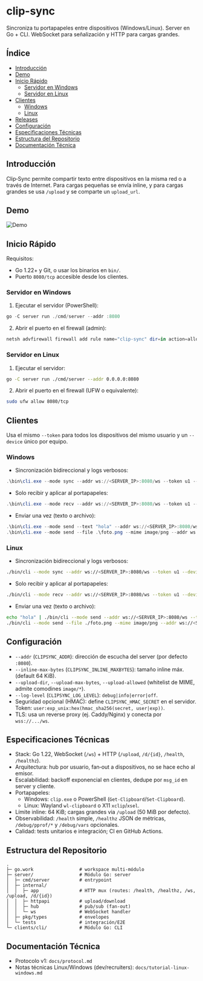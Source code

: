 # clip-sync

Sincroniza tu portapapeles entre dispositivos (Windows/Linux). Server en Go + CLI. WebSocket para señalización y HTTP para cargas grandes.

## Índice
- [Introducción](#introduccion)
- [Demo](#demo)
- [Inicio Rápido](#inicio-rapido)
  - [Servidor en Windows](#servidor-en-windows)
  - [Servidor en Linux](#servidor-en-linux)
- [Clientes](#clientes)
  - [Windows](#clientes-windows)
  - [Linux](#clientes-linux)
- [Releases](#releases)
- [Configuración](#configuracion)
- [Especificaciones Técnicas](#especificaciones-tecnicas)
- [Estructura del Repositorio](#estructura-del-repositorio)
- [Documentación Técnica](#documentacion-tecnica)

<a id="introduccion"></a>
## Introducción
Clip‑Sync permite compartir texto entre dispositivos en la misma red o a través de Internet. Para cargas pequeñas se envía inline, y para cargas grandes se usa `/upload` y se comparte un `upload_url`.

<a id="demo"></a>
## Demo
![Demo](demos/clip-sync-demo.gif)

<a id="inicio-rapido"></a>
## Inicio Rápido

Requisitos:
- Go 1.22+ y Git, o usar los binarios en `bin/`.
- Puerto `8080/tcp` accesible desde los clientes.

<a id="servidor-en-windows"></a>
### Servidor en Windows
1) Ejecutar el servidor (PowerShell):
```powershell
go -C server run ./cmd/server --addr :8080
```
2) Abrir el puerto en el firewall (admin):
```powershell
netsh advfirewall firewall add rule name="clip-sync" dir=in action=allow protocol=TCP localport=8080
```

<a id="servidor-en-linux"></a>
### Servidor en Linux
1) Ejecutar el servidor:
```bash
go -C server run ./cmd/server --addr 0.0.0.0:8080
```
2) Abrir el puerto en el firewall (UFW o equivalente):
```bash
sudo ufw allow 8080/tcp
```

<a id="clientes"></a>
## Clientes
Usa el mismo `--token` para todos los dispositivos del mismo usuario y un `--device` único por equipo.

<a id="clientes-windows"></a>
### Windows
- Sincronización bidireccional y logs verbosos:
```powershell
.\bin\cli.exe --mode sync --addr ws://<SERVER_IP>:8080/ws --token u1 --device W1 -v
```
- Solo recibir y aplicar al portapapeles:
```powershell
.\bin\cli.exe --mode recv --addr ws://<SERVER_IP>:8080/ws --token u1 --device W1 -v
```
- Enviar una vez (texto o archivo):
```powershell
.\bin\cli.exe --mode send --text "hola" --addr ws://<SERVER_IP>:8080/ws --token u1 --device W1
.\bin\cli.exe --mode send --file .\foto.png --mime image/png --addr ws://<SERVER_IP>:8080/ws --token u1 --device W1
```

<a id="clientes-linux"></a>
### Linux
- Sincronización bidireccional y logs verbosos:
```bash
./bin/cli --mode sync --addr ws://<SERVER_IP>:8080/ws --token u1 --device L1 -v
```
- Solo recibir y aplicar al portapapeles:
```bash
./bin/cli --mode recv --addr ws://<SERVER_IP>:8080/ws --token u1 --device L1 -v
```
- Enviar una vez (texto o archivo):
```bash
echo "hola" | ./bin/cli --mode send --addr ws://<SERVER_IP>:8080/ws --token u1 --device L1
./bin/cli --mode send --file ./foto.png --mime image/png --addr ws://<SERVER_IP>:8080/ws --token u1 --device L1
```

<a id="configuracion"></a>
## Configuración
- `--addr` (`CLIPSYNC_ADDR`): dirección de escucha del server (por defecto `:8080`).
- `--inline-max-bytes` (`CLIPSYNC_INLINE_MAXBYTES`): tamaño inline máx. (default 64 KiB).
- `--upload-dir`, `--upload-max-bytes`, `--upload-allowed` (whitelist de MIME, admite comodines `image/*`).
- `--log-level` (`CLIPSYNC_LOG_LEVEL`): `debug|info|error|off`.
- Seguridad opcional (HMAC): define `CLIPSYNC_HMAC_SECRET` en el servidor. Token: `user:exp_unix:hex(hmac_sha256(secret, user|exp))`.
- TLS: usa un reverse proxy (ej. Caddy/Nginx) y conecta por `wss://.../ws`.

<a id="especificaciones-tecnicas"></a>
## Especificaciones Técnicas
- Stack: Go 1.22, WebSocket (`/ws`) + HTTP (`/upload`, `/d/{id}`, `/health`, `/healthz`).
- Arquitectura: hub por usuario, fan‑out a dispositivos, no se hace echo al emisor.
- Escalabilidad: backoff exponencial en clientes, dedupe por `msg_id` en server y cliente.
- Portapapeles:
  - Windows: `clip.exe` o PowerShell (`Get-Clipboard`/`Set-Clipboard`).
  - Linux: Wayland `wl-clipboard` o X11 `xclip`/`xsel`.
- Límite inline: 64 KiB; cargas grandes via `/upload` (50 MiB por defecto).
- Observabilidad: `/health` simple, `/healthz` JSON de métricas, `/debug/pprof/*` y `/debug/vars` opcionales.
- Calidad: tests unitarios e integración; CI en GitHub Actions.

<a id="estructura-del-repositorio"></a>
## Estructura del Repositorio
```
.
├─ go.work                 # workspace multi-módulo
├─ server/                 # Módulo Go: server
│  ├─ cmd/server           # entrypoint
│  ├─ internal/
│  │  ├─ app               # HTTP mux (routes: /health, /healthz, /ws, /upload, /d/{id})
│  │  ├─ httpapi           # upload/download
│  │  ├─ hub               # pub/sub (fan-out)
│  │  └─ ws                # WebSocket handler
│  ├─ pkg/types            # envelopes
│  └─ tests                # integración/E2E
└─ clients/cli/            # Módulo Go: CLI
```

<a id="documentacion-tecnica"></a>
## Documentación Técnica
- Protocolo v1: `docs/protocol.md`
- Notas técnicas Linux/Windows (dev/recruiters): `docs/tutorial-linux-windows.md`
